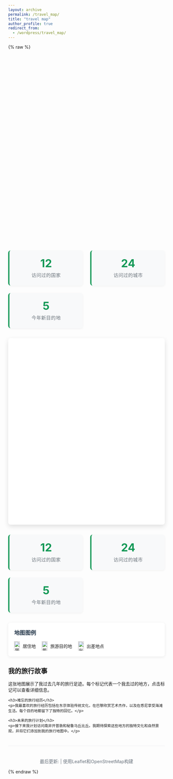 ```yaml
---
layout: archive
permalink: /travel_map/
title: "travel map"
author_profile: true
redirect_from:
  - /wordpress/travel_map/
---
```


{% raw %}
<div id="map" style="height:600px; width:100%;"></div>

<link rel="stylesheet" href="https://unpkg.com/leaflet/dist/leaflet.css" />
<script src="https://unpkg.com/leaflet/dist/leaflet.js"></script>

<script>
  document.addEventListener("DOMContentLoaded", function() {
    var map = L.map('map').setView([35, 105], 4);

    L.tileLayer('https://{s}.tile.openstreetmap.org/{z}/{x}/{y}.png', {
      attribution: '&copy; OpenStreetMap contributors'
    }).addTo(map);

    L.marker([39.9042, 116.4074]).addTo(map).bindPopup("Beijing");
    L.marker([31.2304, 121.4737]).addTo(map).bindPopup("Shanghai");
  });
</script>

<div class="map-stats">
    <div class="stat-card">
        <div class="stat-number">12</div>
        <div class="stat-label">访问过的国家</div>
    </div>
    <div class="stat-card">
        <div class="stat-number">24</div>
        <div class="stat-label">访问过的城市</div>
    </div>
    <div class="stat-card">
        <div class="stat-number">5</div>
        <div class="stat-label">今年新目的地</div>
    </div>
</div>

<link rel="stylesheet" href="https://unpkg.com/leaflet/dist/leaflet.css" />
<script src="https://unpkg.com/leaflet/dist/leaflet.js"></script>

<style>
    .travel-map-container {
        margin: 2rem 0;
        border-radius: 8px;
        overflow: hidden;
        box-shadow: 0 6px 16px rgba(0, 0, 0, 0.12);
        background: white;
    }
    
    #travel-map {
        height: 550px;
        width: 100%;
        z-index: 10;
    }
    
    .map-stats {
        display: grid;
        grid-template-columns: repeat(auto-fit, minmax(200px, 1fr));
        gap: 1.5rem;
        margin: 2rem 0;
    }
    
    .stat-card {
        background: #f8f9fa;
        padding: 1.5rem;
        border-radius: 8px;
        text-align: center;
        border-left: 4px solid #159957;
        box-shadow: 0 2px 6px rgba(0, 0, 0, 0.05);
    }
    
    .stat-number {
        font-size: 2.2rem;
        font-weight: bold;
        color: #159957;
        margin-bottom: 0.5rem;
        line-height: 1;
    }
    
    .stat-label {
        font-size: 0.95rem;
        color: #6c757d;
        text-transform: uppercase;
        letter-spacing: 0.5px;
    }
    
    .map-legend {
        background: white;
        padding: 1.2rem;
        border-radius: 8px;
        box-shadow: 0 2px 8px rgba(0, 0, 0, 0.08);
        margin: 1.5rem 0;
    }
    
    .legend-title {
        margin-top: 0;
        margin-bottom: 1rem;
        color: #2c3e50;
        font-size: 1.1rem;
        font-weight: 600;
    }
    
    .legend-items {
        display: flex;
        flex-wrap: wrap;
        gap: 1.2rem;
    }
    
    .legend-item {
        display: flex;
        align-items: center;
    }
    
    .legend-icon {
        margin-right: 0.6rem;
        display: flex;
    }
    
    .map-footer {
        text-align: center;
        margin-top: 2.5rem;
        padding-top: 1.5rem;
        border-top: 1px solid #eaecef;
        color: #6a737d;
        font-size: 0.9rem;
    }
    
    @media (max-width: 768px) {
        #travel-map {
            height: 400px;
        }
        
        .map-stats {
            grid-template-columns: 1fr;
        }
        
        .legend-items {
            flex-direction: column;
            gap: 0.8rem;
        }
    }
</style>

<div class="travel-map-container">
    <div id="travel-map" style="height:600px; width:100%;"></div>
</div>

<div class="map-stats">
    <div class="stat-card">
        <div class="stat-number">12</div>
        <div class="stat-label">访问过的国家</div>
    </div>
    <div class="stat-card">
        <div class="stat-number">24</div>
        <div class="stat-label">访问过的城市</div>
    </div>
    <div class="stat-card">
        <div class="stat-number">5</div>
        <div class="stat-label">今年新目的地</div>
    </div>
</div>

<div class="map-legend">
    <h3 class="legend-title">地图图例</h3>
    <div class="legend-items">
        <div class="legend-item">
            <div class="legend-icon">
                <img src="https://raw.githubusercontent.com/pointhi/leaflet-color-markers/master/img/marker-icon-2x-red.png" width="18" height="30" alt="居住地">
            </div>
            <span>居住地</span>
        </div>
        <div class="legend-item">
            <div class="legend-icon">
                <img src="https://raw.githubusercontent.com/pointhi/leaflet-color-markers/master/img/marker-icon-2x-blue.png" width="18" height="30" alt="旅游">
            </div>
            <span>旅游目的地</span>
        </div>
        <div class="legend-item">
            <div class="legend-icon">
                <img src="https://raw.githubusercontent.com/pointhi/leaflet-color-markers/master/img/marker-icon-2x-orange.png" width="18" height="30" alt="出差">
            </div>
            <span>出差地点</span>
        </div>
    </div>
</div>

<div class="map-content">
    <h2>我的旅行故事</h2>
    <p>这张地图展示了我过去几年的旅行足迹。每个标记代表一个我去过的地方，点击标记可以查看详细信息。</p>
    
    <h3>难忘的旅行经历</h3>
    <p>我最喜欢的旅行经历包括在东京体验传统文化，在巴黎欣赏艺术杰作，以及在悉尼享受海滩生活。每个目的地都留下了独特的回忆。</p>
    
    <h3>未来的旅行计划</h3>
    <p>接下来我计划访问南非开普敦和秘鲁马丘比丘。我期待探索这些地方的独特文化和自然景观，并将它们添加到我的旅行地图中。</p>
</div>

<div class="map-footer">
    <p>最后更新: <span id="update-date"></span> | 使用Leaflet和OpenStreetMap构建</p>
</div>

<script>
    // 等待页面完全加载
    document.addEventListener('DOMContentLoaded', function() {
        // 初始化地图
        var map = L.map('travel-map').setView([35, 105], 4);

        L.tileLayer('https://{s}.tile.openstreetmap.org/{z}/{x}/{y}.png', {
          attribution: '&copy; OpenStreetMap contributors'
        }).addTo(map);
        
        // 足迹数据
        const footprints = [
            { lat: 39.9042, lng: 116.4074, name: '北京', date: '2023-05-10', type: '居住', desc: '我的家乡' },
            { lat: 31.2304, lng: 121.4737, name: '上海', date: '2023-07-22', type: '旅游', desc: '商务旅行和观光' },
            { lat: 22.3193, lng: 114.1694, name: '香港', date: '2023-08-15', type: '旅游', desc: '购物和美食之旅' },
            { lat: 35.6762, lng: 139.6503, name: '东京', date: '2023-09-03', type: '出差', desc: '技术会议' },
            { lat: 48.8566, lng: 2.3522, name: '巴黎', date: '2023-10-12', type: '旅游', desc: '浪漫之旅' },
            { lat: 40.7128, lng: -74.0060, name: '纽约', date: '2023-11-05', type: '旅游', desc: '新年庆祝活动' },
            { lat: -33.8688, lng: 151.2093, name: '悉尼', date: '2024-01-18', type: '旅游', desc: '夏季度假' },
            { lat: 51.5074, lng: -0.1278, name: '伦敦', date: '2022-03-15', type: '出差', desc: '客户会议' },
            { lat: 55.7558, lng: 37.6173, name: '莫斯科', date: '2022-06-20', type: '旅游', desc: '文化探索' },
            { lat: 28.6139, lng: 77.2090, name: '新德里', date: '2022-09-10', type: '旅游', desc: '历史遗迹参观' }
        ];
        
        // 创建不同颜色的图标
        function createIcon(color) {
            return L.icon({
                iconUrl: `https://raw.githubusercontent.com/pointhi/leaflet-color-markers/master/img/marker-icon-2x-${color}.png`,
                shadowUrl: 'https://cdnjs.cloudflare.com/ajax/libs/leaflet/0.7.7/images/marker-shadow.png',
                iconSize: [25, 41],
                iconAnchor: [12, 41],
                popupAnchor: [1, -34],
                shadowSize: [41, 41]
            });
        }
        
        const typeIcons = {
            '居住': createIcon('red'),
            '旅游': createIcon('blue'),
            '出差': createIcon('orange')
        };
        
        // 添加足迹标记
        footprints.forEach(footprint => {
            const marker = L.marker([footprint.lat, footprint.lng], {icon: typeIcons[footprint.type]})
                .addTo(map)
                .bindPopup(`
                    <div style="min-width: 200px">
                        <h3 style="margin: 0 0 10px; color: #2c3e50;">${footprint.name}</h3>
                        <p style="margin: 5px 0;"><strong>类型:</strong> ${footprint.type}</p>
                        <p style="margin: 5px 0;"><strong>访问时间:</strong> ${footprint.date}</p>
                        <p style="margin: 5px 0;">${footprint.desc}</p>
                    </div>
                `);
        });
        
        // 添加图例控件
        const legend = L.control({position: 'bottomright'});
        legend.onAdd = function(map) {
            const div = L.DomUtil.create('div', 'legend');
            div.style.backgroundColor = 'white';
            div.style.padding = '10px';
            div.style.borderRadius = '5px';
            div.style.boxShadow = '0 0 15px rgba(0, 0, 0, 0.2)';
            div.style.fontSize = '14px';
            
            div.innerHTML = '<h4 style="margin: 0 0 10px; font-size: 14px;">图例</h4>';
            
            const types = [
                {name: '居住', color: 'red'},
                {name: '旅游', color: 'blue'},
                {name: '出差', color: 'orange'}
            ];
            
            types.forEach(type => {
                div.innerHTML += `
                    <div style="display: flex; align-items: center; margin-bottom: 5px;">
                        <img src="https://raw.githubusercontent.com/pointhi/leaflet-color-markers/master/img/marker-icon-2x-${type.color}.png" width="15" height="25">
                        <span style="margin-left: 5px;">${type.name}</span>
                    </div>
                `;
            });
            
            return div;
        };
        legend.addTo(map);
        
        // 更新日期
        document.getElementById('update-date').textContent = new Date().toLocaleDateString('zh-CN');
    });
</script>
{% endraw %}
